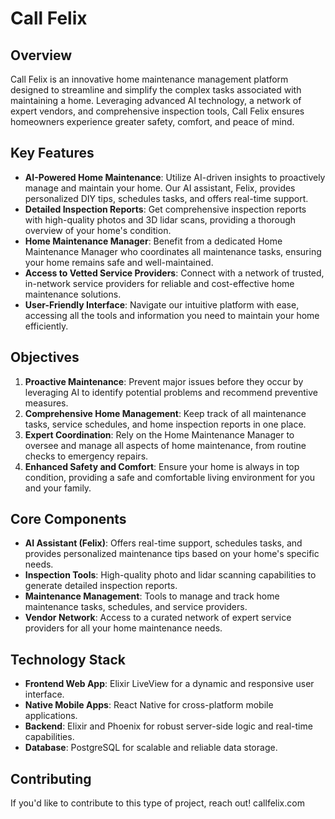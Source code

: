 # Call Felix

## Overview

Call Felix is an innovative home maintenance management platform designed to streamline and simplify the complex tasks associated with maintaining a home. Leveraging advanced AI technology, a network of expert vendors, and comprehensive inspection tools, Call Felix ensures homeowners experience greater safety, comfort, and peace of mind.

## Key Features

- **AI-Powered Home Maintenance**: Utilize AI-driven insights to proactively manage and maintain your home. Our AI assistant, Felix, provides personalized DIY tips, schedules tasks, and offers real-time support.
- **Detailed Inspection Reports**: Get comprehensive inspection reports with high-quality photos and 3D lidar scans, providing a thorough overview of your home's condition.
- **Home Maintenance Manager**: Benefit from a dedicated Home Maintenance Manager who coordinates all maintenance tasks, ensuring your home remains safe and well-maintained.
- **Access to Vetted Service Providers**: Connect with a network of trusted, in-network service providers for reliable and cost-effective home maintenance solutions.
- **User-Friendly Interface**: Navigate our intuitive platform with ease, accessing all the tools and information you need to maintain your home efficiently.

## Objectives

1. **Proactive Maintenance**: Prevent major issues before they occur by leveraging AI to identify potential problems and recommend preventive measures.
2. **Comprehensive Home Management**: Keep track of all maintenance tasks, service schedules, and home inspection reports in one place.
3. **Expert Coordination**: Rely on the Home Maintenance Manager to oversee and manage all aspects of home maintenance, from routine checks to emergency repairs.
4. **Enhanced Safety and Comfort**: Ensure your home is always in top condition, providing a safe and comfortable living environment for you and your family.

## Core Components

- **AI Assistant (Felix)**: Offers real-time support, schedules tasks, and provides personalized maintenance tips based on your home's specific needs.
- **Inspection Tools**: High-quality photo and lidar scanning capabilities to generate detailed inspection reports.
- **Maintenance Management**: Tools to manage and track home maintenance tasks, schedules, and service providers.
- **Vendor Network**: Access to a curated network of expert service providers for all your home maintenance needs.

## Technology Stack

- **Frontend Web App**: Elixir LiveView for a dynamic and responsive user interface.
- **Native Mobile Apps**: React Native for cross-platform mobile applications.
- **Backend**: Elixir and Phoenix for robust server-side logic and real-time capabilities.
- **Database**: PostgreSQL for scalable and reliable data storage.

## Contributing

If you'd like to contribute to this type of project, reach out! callfelix.com

